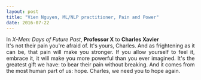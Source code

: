 ```yaml
---
layout: post
title: "Vien Nguyen, ML/NLP practitioner, Pain and Power"
date: 2016-07-22
---
```


<p align = "justify">
	In <em>X-Men: Days of Future Past</em>, <strong>Professor X</strong> to <strong>Charles Xavier</strong><br>
	It's not their pain you're afraid of. It's yours, Charles. And as frightening as it can be, that pain will make you stronger. If you allow yourself to feel it, embrace it, it will make you more powerful than you ever imagined. It's the greatest gift we have: to bear their pain without breaking. And it comes from the most human part of us: hope. Charles, we need you to hope again.
</p>
<div>
<script>
  (function(i,s,o,g,r,a,m){i['GoogleAnalyticsObject']=r;i[r]=i[r]||function(){
  (i[r].q=i[r].q||[]).push(arguments)},i[r].l=1*new Date();a=s.createElement(o),
  m=s.getElementsByTagName(o)[0];a.async=1;a.src=g;m.parentNode.insertBefore(a,m)
  })(window,document,'script','https://www.google-analytics.com/analytics.js','ga');

  ga('create', 'UA-77434616-1', 'auto');
  ga('send', 'pageview');

</script>
</div>